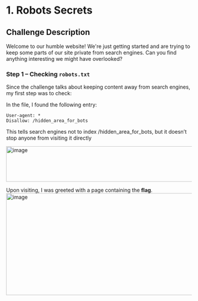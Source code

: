 # 1. Robots Secrets
## Challenge Description

Welcome to our humble website! We're just getting started and are trying to keep some parts of our site private from search engines. Can you find anything interesting we might have overlooked?

### **Step 1 – Checking `robots.txt`**

Since the challenge talks about keeping content away from search engines, my first step was to check:

In the file, I found the following entry:

```
User-agent: *
Disallow: /hidden_area_for_bots
```

This tells search engines not to index /hidden_area_for_bots, but it doesn’t stop anyone from visiting it directly

<img width="950" height="96" alt="image" src="https://github.com/user-attachments/assets/6530e7f6-a750-475e-802a-596a92d482ee" />


Upon visiting, I was greeted with a page containing the **flag**.
<img width="1141" height="276" alt="image" src="https://github.com/user-attachments/assets/4544f319-e1bb-4525-a34f-5aacb4c16eae" />


